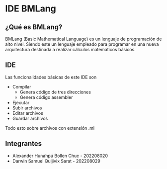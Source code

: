 # IDE BMLang

## ¿Qué es BMLang?

BMLang (Basic Mathematical Language) es un lenguaje de programación de alto nivel.
Siendo este un lenguaje empleado para programar en una nueva arquitectura destinada
a realizar cálculos matemáticos básicos.

## IDE

Las funcionalidades básicas de este IDE son

- Compilar
  - Genera código de tres direcciones
  - Genera código assembler
- Ejecutar
- Subir archivos
- Editar archivos
- Guardar archivos

Todo esto sobre archivos con extensión .ml

## Integrantes

- Alexander Hunahpú Bollen Chuc - 202208020
- Darwin Samuel Quijivix Sarat - 202208029
